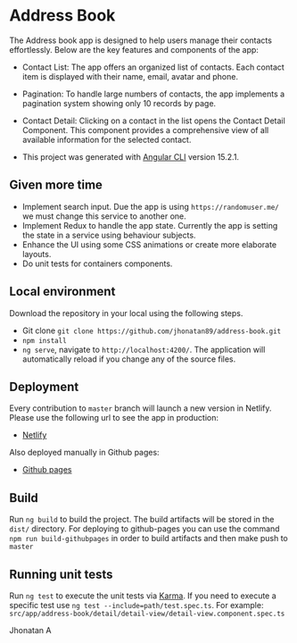 # Address Book

The Address book app is designed to help users manage their contacts effortlessly. Below are the key features and components of the app:

- Contact List: The app offers an organized list of contacts. Each contact item is displayed with their name, email, avatar and phone.
- Pagination: To handle large numbers of contacts, the app implements a pagination system showing only 10 records by page.
- Contact Detail: Clicking on a contact in the list opens the Contact Detail Component. This component provides a comprehensive view of all available information for the selected contact.

- This project was generated with [Angular CLI](https://github.com/angular/angular-cli) version 15.2.1.

## Given more time

- Implement search input. Due the app is using `https://randomuser.me/` we must change this service to another one.
- Implement Redux to handle the app state. Currently the app is setting the state in a service using behaviour subjects.
- Enhance the UI using some CSS animations or create more elaborate layouts.
- Do unit tests for containers components.

## Local environment

Download the repository in your local using the following steps.

- Git clone `git clone https://github.com/jhonatan89/address-book.git`
- `npm install`
- `ng serve`, navigate to `http://localhost:4200/`. The application will automatically reload if you change any of the source files.

## Deployment

Every contribution to `master` branch will launch a new version in Netlify. Please use the following url to see the app in production:

- [Netlify](https://master--whimsical-dolphin-f6d0d3.netlify.app)

Also deployed manually in Github pages:

- [Github pages](https://jhonatan89.github.io/address-book)

## Build

Run `ng build` to build the project. The build artifacts will be stored in the `dist/` directory. For deploying to github-pages you can use the command `npm run build-githubpages` in order to build artifacts and then make push to `master`

## Running unit tests

Run `ng test` to execute the unit tests via [Karma](https://karma-runner.github.io). If you need to execute a specific test use `ng test --include=path/test.spec.ts`. For example: `src/app/address-book/detail/detail-view/detail-view.component.spec.ts`

Jhonatan A

